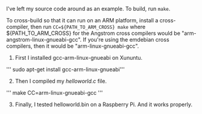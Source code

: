 I've left my source code around as an example.  To build, run `make`.

To cross-build so that it can run on an ARM platform, install a cross-compiler,
then run `CC=${PATH_TO_ARM_CROSS} make` where ${PATH_TO_ARM_CROSS} for the
Angstrom cross compilers would be "arm-angstrom-linux-gnueabi-gcc".  If you're
using the emdebian cross compilers, then it would be "arm-linux-gnueabi-gcc".



1. First I installed gcc-arm-linux-gnueabi on Xununtu.

''' sudo apt-get install gcc-arm-linux-gnueabi'''

2. Then I compiled my *helloworld.c* file.

''' make CC=arm-linux-gnueabi-gcc '''

3. Finally, I tested helloworld.bin on a Raspberry Pi. And it works properly.